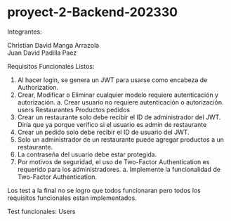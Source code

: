 # proyect-2-Backend-202330

Integrantes:

Christian David Manga Arrazola  
Juan David Padilla Paez

Requisitos Funcionales Listos:

1.	Al hacer login, se genera un JWT para usarse como encabeza de Authorization.
2.	Crear, Modificar o Eliminar cualquier modelo requiere autenticación y autorización.
a.	Crear usuario no requiere autenticación o autorización.
users
Restaurantes
Productos
pedidos
3.	Crear un restaurante solo debe recibir el ID de administrador del JWT. Diría que ya porque verifico si el usuario es admin de restaurante
4.	Crear un pedido solo debe recibir el ID de usuario del JWT.
5.	Solo un administrador de un restaurante puede agregar productos a un restaurante.
5.  La contraseña del usuario debe estar protegida.
7.	Por motivos de seguridad, el uso de Two-Factor Authentication es requerido para los administradores.
a.	Implemente la funcionalidad de Two-Factor Authentication.

Los test a la final no se logro que todos funcionaran pero todos los requisitos funcionales estan implementados.

Test funcionales: Users

